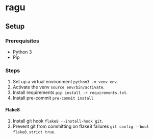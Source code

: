 # ragu

## Setup

### Prerequisites
- Python 3
- Pip

### Steps
1. Set up a virtual environment `python3 -m venv env`.
2. Activate the venv `source env/bin/activate`.
3. Install requirements `pip install -r requirements.txt`.
4. Install pre-commit `pre-commit install`

#### Flake8
1. Install git hook `flake8 --install-hook git`.
2. Prevent git from committing on flake8 failures `git config --bool flake8.strict true`.
